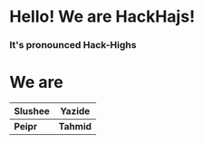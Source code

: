 # Hello! We are HackHajs!
### It's pronounced Hack-Highs

# We are
| Slushee   | Yazide     |
|-----------|------------|
| **Peipr** | **Tahmid** |

